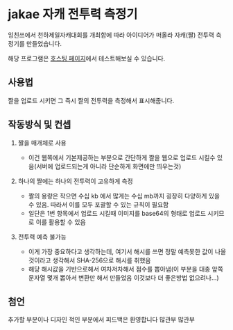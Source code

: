 # jakae 자캐 전투력 측정기

잉친쓰에서 천하제일자캐대회를 개최함에 따라 아이디어가 떠올라 자캐(짤) 전투력 측정기를 만들었습니다.

해당 프로그램은 [호스팅 페이지](https://inglang.github.io/inglang/nodejs/view/jakae.html)에서 테스트해보실 수 있습니다.

## 사용법

짤을 업로드 시키면 그 즉시 짤의 전투력을 측정해서 표시해줍니다.

## 작동방식 및 컨셉

1. 짤을 매개체로 사용
    - 이건 웹쪽에서 기본제공하는 부분으로 간단하게 짤을 웹으로 업로드 시킬수 있음(서버에 업로드되는게 아니라 단순하게 화면에만 띄우는것)
  
1. 하나의 짤에는 하나의 전투력이 고유하게 측정
    - 짤의 용량은 작으면 수십 kb 에서 많게는 수십 mb까지 굉장히 다양하게 있을 수 있음. 따라서 이를 모두 포괄할 수 있는 규칙이 필요함
    - 일단은 1번 항목에서 업로드 시킬때 이미지를 base64의 형태로 업로드 시키므로 이를 활용할 수 있음

1. 전투력 예측 불가능
    - 이게 가장 중요하다고 생각하는데, 여기서 해시를 쓰면 정말 예측못한 값이 나올것이라고 생각해서 SHA-256으로 해시를 취했음
    - 해당 해시값을 기반으로해서 여차저차해서 점수를 뽑아냄(이 부분을 대충 앞쪽 문자열 몇개 뽑아서 변환만 해서 만들었음 이것보다 더 좋은방법 없으려나...)

## 첨언

추가할 부분이나 디자인 적인 부분에서 피드백은 환영합니다 많관부 많관부
